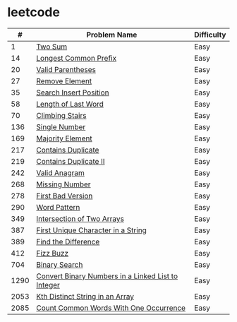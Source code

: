 # leetcode

| #    | Problem Name                                                                                                                                                                                                    | Difficulty |
|------|-----------------------------------------------------------------------------------------------------------------------------------------------------------------------------------------------------------------|------------|
| 1    | [Two Sum](https://github.com/SweetBubbleTea/leetcode/blob/main/Arrays/1.%20Two%20Sum%20(Easy).md)                                                                                                               | Easy       |
| 14   | [Longest Common Prefix](https://github.com/SweetBubbleTea/leetcode/blob/main/Arrays/14.%20Longest%20Common%20Prefix%20(Easy).md)                                                                                | Easy       |
| 20   | [Valid Parentheses](https://github.com/SweetBubbleTea/leetcode/blob/main/Stacks/20.%20Valid%20Parentheses%20(Easy).md)                                                                                          | Easy       |
| 27   | [Remove Element](https://github.com/SweetBubbleTea/leetcode/blob/main/Arrays/27.%20Remove%20Element%20(Easy).md)                                                                                                | Easy       |
| 35   | [Search Insert Position](https://github.com/SweetBubbleTea/leetcode/blob/main/Arrays/35.%20Search%20Insert%20Position%20(Easy).md)                                                                              | Easy       |
| 58   | [Length of Last Word](https://github.com/SweetBubbleTea/leetcode/blob/main/Arrays/1.%20Length%of%20Last%20Word(Easy).md)                                                                                        | Easy       |
| 70   | [Climbing Stairs](https://github.com/SweetBubbleTea/leetcode/blob/main/Dynamic%20Programming/70.%20Climbing%20Stairs%20(Easy).md)                                                                               | Easy       |
| 136  | [Single Number](https://github.com/SweetBubbleTea/leetcode/blob/main/Arrays/136.%20Single%20Number%20(Easy).md)                                                                                                 | Easy       |
| 169  | [Majority Element](https://github.com/SweetBubbleTea/leetcode/blob/main/Arrays/169.%20Majority%20Element%20(Easy).md)                                                                                           | Easy       |
| 217  | [Contains Duplicate](https://github.com/SweetBubbleTea/leetcode/blob/main/Arrays/217.%20Contains%20Duplicate%20(Easy).md)                                                                                       | Easy       |
| 219  | [Contains Duplicate II](https://github.com/SweetBubbleTea/leetcode/blob/main/Arrays/219.%20Contains%20Duplicate%20II%20(Easy).md)                                                                               | Easy       |
| 242  | [Valid Anagram](https://github.com/SweetBubbleTea/leetcode/blob/main/HashMaps/242.%20Valid%20Anagram%20(Easy).md)                                                                                               | Easy       |
| 268  | [Missing Number](https://github.com/SweetBubbleTea/leetcode/blob/main/Arrays/268.%20Missing%20Number%20(Easy).md)                                                                                               | Easy       |
| 278  | [First Bad Version](https://github.com/SweetBubbleTea/leetcode/blob/main/Binary%20Search/278.%20Binary%20Search%20(Easy).md) | Easy |
| 290  | [Word Pattern](https://github.com/SweetBubbleTea/leetcode/blob/main/HashMaps/290.%20Word%20Pattern%20(Easy).md)                                                                                                 | Easy       |
| 349  | [Intersection of Two Arrays](https://github.com/SweetBubbleTea/leetcode/blob/main/Arrays/349.%20Intersection%20of%20Two%20Arrays%20(Easy).md)                                                                   | Easy       |
| 387  | [First Unique Character in a String](https://github.com/SweetBubbleTea/leetcode/blob/main/HashMaps/387.%20First%20Unique%20Character%20in%20a%20String%20(Easy).md)                                             | Easy       |
| 389  | [Find the Difference](https://github.com/SweetBubbleTea/leetcode/blob/main/HashMaps/389.%20Find%20the%20Difference%20(Easy).md)                                                                                 | Easy       |
| 412  | [Fizz Buzz](https://github.com/SweetBubbleTea/leetcode/blob/main/Strings/412.%20Fizz%20Buzz%20(Easy).md)                                                                                                        | Easy       |
| 704  | [Binary Search](https://github.com/SweetBubbleTea/leetcode/blob/main/Arrays/704.%20Binary%20Search%20(Easy).md)                                                                                                 | Easy       |
| 1290 | [Convert Binary Numbers in a Linked List to Integer](https://github.com/SweetBubbleTea/leetcode/blob/main/Linked%20Lists/1290.%20Convert%20Binary%20Number%20in%20a%20Linked%20List%20to%20Integer%20(Easy).md) | Easy       |
| 2053 | [Kth Distinct String in an Array](https://github.com/SweetBubbleTea/leetcode/blob/main/HashMaps/2053.%20Kth%20Distinct%20String%20in%20an%20Array%20(Easy).md)                                                  | Easy       |
| 2085 | [Count Common Words With One Occurrence](https://github.com/SweetBubbleTea/leetcode/blob/main/HashMaps/2085.%20Count%20Common%20Words%20With%20One%20Occurrence%20(Easy).md)                                    | Easy       |

